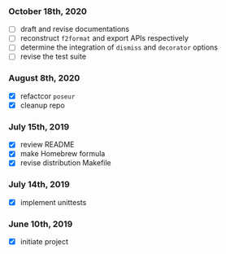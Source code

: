 ### October 18th, 2020

- [ ] draft and revise documentations
- [ ] reconstruct `f2format` and export APIs respectively
- [ ] determine the integration of `dismiss` and `decorator` options
- [ ] revise the test suite

### August 8th, 2020

- [x] refactcor `poseur`
- [x] cleanup repo

### July 15th, 2019

- [x] review README
- [x] make Homebrew formula
- [x] revise distribution Makefile

### July 14th, 2019

- [x] implement unittests

### June 10th, 2019

- [x] initiate project
